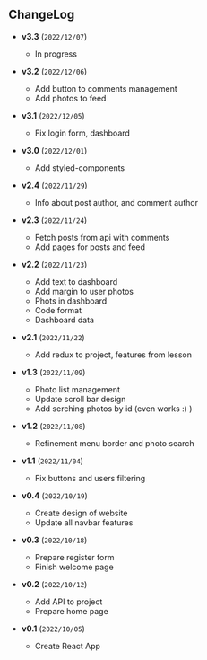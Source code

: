 ## ChangeLog

- **v3.3** (`2022/12/07`)
	- In progress

- **v3.2** (`2022/12/06`)
	- Add button to comments management
    - Add photos to feed

- **v3.1** (`2022/12/05`)
	- Fix login form, dashboard

- **v3.0** (`2022/12/01`)
	- Add styled-components

- **v2.4** (`2022/11/29`)
	- Info about post author, and comment author

- **v2.3** (`2022/11/24`)
    - Fetch posts from api with comments
	- Add pages for posts and feed

- **v2.2** (`2022/11/23`)
    - Add text to dashboard
	- Add margin to user photos
    - Phots in dashboard
    - Code format
    - Dashboard data

- **v2.1** (`2022/11/22`)
    - Add redux to project, features from lesson

- **v1.3** (`2022/11/09`)
    - Photo list management 
    - Update scroll bar design
    - Add serching photos by id (even works :) )

- **v1.2** (`2022/11/08`)
    - Refinement menu border and photo search

- **v1.1** (`2022/11/04`)
    - Fix buttons and users filtering

- **v0.4** (`2022/10/19`)
    - Create design of website
    - Update all navbar features

- **v0.3** (`2022/10/18`)
    - Prepare register form
    - Finish welcome page

- **v0.2** (`2022/10/12`)
    - Add API to project
    - Prepare home page

- **v0.1** (`2022/10/05`)
    - Create React App  

    
